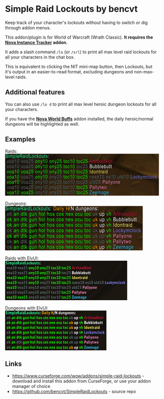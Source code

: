 # Simple Raid Lockouts by bencvt

Keep track of your character's lockouts without having to switch or dig through addon menus.

This addon/plugin is for World of Warcraft (Wrath Classic).
**It requires the [Nova Instance Tracker](https://www.curseforge.com/wow/addons/nova-instance-tracker) addon.**

It adds a slash command `/lo` (or `/srl`) to print all max level raid lockouts for all your characters in the chat box.

This is equivalent to clicking the NIT mini-map button, then Lockouts, but it's output in an easier-to-read format, excluding dungeons and non-max-level raids.

## Additional features

You can also use `/lo d` to print all max level heroic dungeon lockouts for all your characters.

If you have the **[Nova World Buffs](https://www.curseforge.com/wow/addons/nova-world-buffs)** addon installed, the daily heroic/normal dungeons will be highlighted as well.

## Examples

Raids:  
![raid lockouts screenshot](screenshots/example-raids.png)

Dungeons:  
![dungeon lockouts screenshot](screenshots/example-dungeons.png)

Raids with ElvUI:  
![raid lockouts ElvUI screenshot](screenshots/example-raids-elvui.png)

Dungeons with ElvUI:  
![dungeon lockouts ElvUI screenshot](screenshots/example-dungeons-elvui.png)

## Links

 * https://www.curseforge.com/wow/addons/simple-raid-lockouts - download and install this addon from CurseForge, or use your addon manager of choice
 * https://github.com/bencvt/SimpleRaidLockouts - source repo
